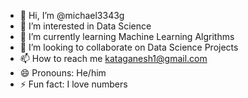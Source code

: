 - 👋 Hi, I’m @michael3343g
- 👀 I’m interested in Data Science
- 🌱 I’m currently learning Machine Learning Algrithms
- 💞️ I’m looking to collaborate on Data Science Projects
- 📫 How to reach me kataganesh1@gmail.com
- 😄 Pronouns: He/him
- ⚡ Fun fact: I love numbers

<!---
michael3343g/michael3343g is a ✨ special ✨ repository because its `README.md` (this file) appears on your GitHub profile.
You can click the Preview link to take a look at your changes.
--->
